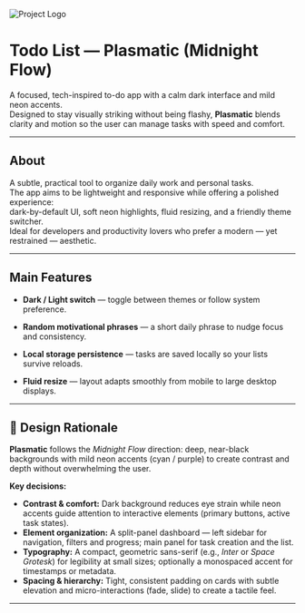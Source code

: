 ![Project Logo](https://github.com/JosiamDever/ImagesRepo/blob/82e1a54148fccba5c2258e303fb259290ea4349c/PlasmaticTodoLogo.webp)  
<!-- Replace ./assets/logo.png with your project logo or cover image -->

# Todo List — Plasmatic (Midnight Flow)

A focused, tech-inspired to-do app with a calm dark interface and mild neon accents.  
Designed to stay visually striking without being flashy, **Plasmatic** blends clarity and motion so the user can manage tasks with speed and comfort.

---

## About

A subtle, practical tool to organize daily work and personal tasks.  
The app aims to be lightweight and responsive while offering a polished experience:  
dark-by-default UI, soft neon highlights, fluid resizing, and a friendly theme switcher.  
Ideal for developers and productivity lovers who prefer a modern — yet restrained — aesthetic.

---

## Main Features

- **Dark / Light switch** — toggle between themes or follow system preference.  

- **Random motivational phrases** — a short daily phrase to nudge focus and consistency.  

- **Local storage persistence** — tasks are saved locally so your lists survive reloads.  

- **Fluid resize** — layout adapts smoothly from mobile to large desktop displays.

---

## 🎨 Design Rationale

**Plasmatic** follows the *Midnight Flow* direction: deep, near-black backgrounds with mild neon accents (cyan / purple) to create contrast and depth without overwhelming the user.

**Key decisions:**

- **Contrast & comfort:** Dark background reduces eye strain while neon accents guide attention to interactive elements (primary buttons, active task states).  
- **Element organization:** A split-panel dashboard — left sidebar for navigation, filters and progress; main panel for task creation and the list.  
- **Typography:** A compact, geometric sans-serif (e.g., *Inter* or *Space Grotesk*) for legibility at small sizes; optionally a monospaced accent for timestamps or metadata.  
- **Spacing & hierarchy:** Tight, consistent padding on cards with subtle elevation and micro-interactions (fade, slide) to create a tactile feel.

---
